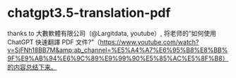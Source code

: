 # chatgpt3.5-translation-pdf
thanks to 大數軟體有限公司（@Largitdata, youtube）, 将老师的“如何使用ChatGPT 快速翻譯 PDF 文件?”（https://www.youtube.com/watch?v=SjFNh18BB7M&amp;ab_channel=%E5%A4%A7%E6%95%B8%E8%BB%9F%E9%AB%94%E6%9C%89%E9%99%90%E5%85%AC%E5%8F%B8）的内容总结下来。
